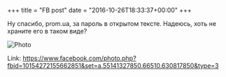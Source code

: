 +++
title = "FB post"
date = "2016-10-26T18:33:37+00:00"
+++

Ну спасибо, prom.ua, за пароль в открытом тексте. Надеюсь, хоть не храните его в таком виде?

![Photo](https://scontent.xx.fbcdn.net/v/t1.0-0/s130x130/14639823_10154272155662851_6116149792112468744_n.jpg?oh=03ea9f71ef5ebec9490c6bcd4c5e085c&oe=594F787E)


Link: https://www.facebook.com/photo.php?fbid=10154272155662851&set=a.55141327850.66510.630817850&type=3
